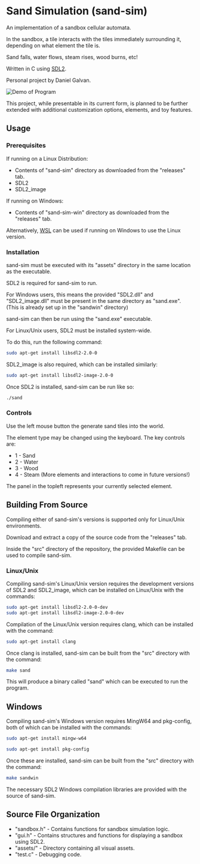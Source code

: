 # Sand Simulation (sand-sim)
An implementation of a sandbox cellular automata.

In the sandbox, a tile interacts with the tiles immediately surrounding it, depending on what element the tile is.

Sand falls, water flows, steam rises, wood burns, etc!

Written in C using [SDL2](https://www.libsdl.org/).

Personal project by Daniel Galvan.

![Demo of Program](src/assets/demo/demo.gif)

This project, while presentable in its current form, is planned to be further extended with additional customization options, elements, and toy features.


## Usage
### Prerequisites

If running on a Linux Distribution:
- Contents of "sand-sim" directory as downloaded from the "releases" tab.
- SDL2
- SDL2_image

If running on Windows:
- Contents of "sand-sim-win" directory as downloaded from the "releases" tab.

Alternatively, [WSL](https://learn.microsoft.com/en-us/windows/wsl/install) can be used if running on Windows to use
the Linux version.

### Installation

sand-sim must be executed with its "assets" directory in the same location as the executable.

SDL2 is required for sand-sim to run.

For Windows users, this means the provided "SDL2.dll" and "SDL2_image.dll" must be present in the same directory as "sand.exe".
(This is already set up in the "sandwin" directory)

sand-sim can then be run using the "sand.exe" executable.

For Linux/Unix users, SDL2 must be installed system-wide. 

To do this, run the following command:

```bash
sudo apt-get install libsdl2-2.0-0
```

SDL2_image is also required, which can be installed similarly:

```bash
sudo apt-get install libsdl2-image-2.0-0
```

Once SDL2 is installed, sand-sim can be run like so:

```bash
./sand
```

### Controls

Use the left mouse button the generate sand tiles into the world.

The element type may be changed using the keyboard. The key controls are:

- 1 - Sand
- 2 - Water
- 3 - Wood
- 4 - Steam
(More elements and interactions to come in future versions!)

The panel in the topleft represents your currently selected element.

## Building From Source

Compiling either of sand-sim's versions is supported only for Linux/Unix environments.

Download and extract a copy of the source code from the "releases" tab.

Inside the "src" directory of the repository, the provided Makefile can be used to compile sand-sim.

### Linux/Unix

Compiling sand-sim's Linux/Unix version requires the development versions of SDL2 and SDL2_image, which can be installed
on Linux/Unix with the commands:

```bash
sudo apt-get install libsdl2-2.0-0-dev
sudo apt-get install libsdl2-image-2.0-0-dev
```

Compilation of the Linux/Unix version requires clang, which can be installed with the command:

```bash
sudo apt-get install clang
```

Once clang is installed, sand-sim can be built from the "src" directory with the command:

```bash
make sand
```

This will produce a binary called "sand" which can be executed to run the program.

## Windows

Compiling sand-sim's Windows version requires MingW64 and pkg-config, both of which can be installed with the commands:

```bash
sudo apt-get install mingw-w64
```

```bash
sudo apt-get install pkg-config
```

Once these are installed, sand-sim can be built from the "src" directory with the command:

```bash
make sandwin
```

The necessary SDL2 Windows compilation libraries are provided with the source of sand-sim.

## Source File Organization

- "sandbox.h" - Contains functions for sandbox simulation logic.
- "gui.h" - Contains structures and functions for displaying a sandbox using SDL2.
- "assets/" - Directory containing all visual assets.
- "test.c" - Debugging code.
